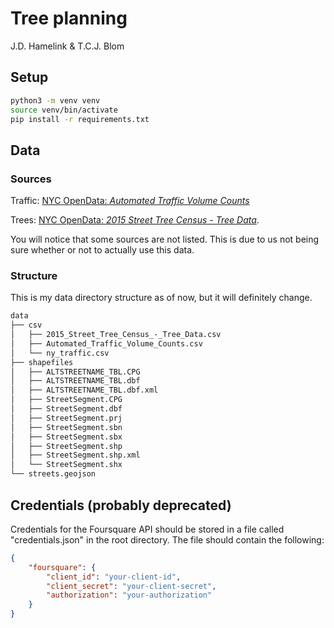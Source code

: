 # Tree planning

J.D. Hamelink & T.C.J. Blom

## Setup

```bash
python3 -m venv venv
source venv/bin/activate
pip install -r requirements.txt
```

## Data

### Sources

Traffic: [NYC OpenData: _Automated Traffic Volume Counts_](https://data.cityofnewyork.us/Transportation/Automated-Traffic-Volume-Counts/7ym2-wayt)

Trees: [NYC OpenData: _2015 Street Tree Census - Tree Data_](https://data.cityofnewyork.us/Environment/2015-Street-Tree-Census-Tree-Data/uvpi-gqnh).

You will notice that some sources are not listed.
This is due to us not being sure whether or not to actually use this data.

### Structure

This is my data directory structure as of now, but it will definitely change.

```bash
data
├── csv
│   ├── 2015_Street_Tree_Census_-_Tree_Data.csv
│   ├── Automated_Traffic_Volume_Counts.csv
│   └── ny_traffic.csv
├── shapefiles
│   ├── ALTSTREETNAME_TBL.CPG
│   ├── ALTSTREETNAME_TBL.dbf
│   ├── ALTSTREETNAME_TBL.dbf.xml
│   ├── StreetSegment.CPG
│   ├── StreetSegment.dbf
│   ├── StreetSegment.prj
│   ├── StreetSegment.sbn
│   ├── StreetSegment.sbx
│   ├── StreetSegment.shp
│   ├── StreetSegment.shp.xml
│   └── StreetSegment.shx
└── streets.geojson
```

## Credentials (probably deprecated)

Credentials for the Foursquare API should be stored in a file called "credentials.json" in the root directory.
The file should contain the following:

```json
{
    "foursquare": {
        "client_id": "your-client-id",
        "client_secret": "your-client-secret",
        "authorization": "your-authorization"
    }
}
```
